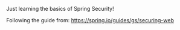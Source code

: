 Just learning the basics of Spring Security!

Following the guide from: https://spring.io/guides/gs/securing-web